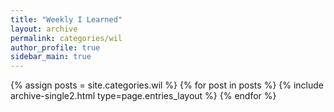 ```yaml
---
title: "Weekly I Learned"
layout: archive
permalink: categories/wil
author_profile: true
sidebar_main: true
---
```


{% assign posts = site.categories.wil %}
{% for post in posts %} {% include archive-single2.html type=page.entries_layout %} {% endfor %}